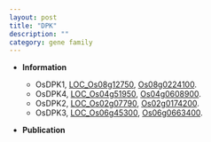 ```yaml
---
layout: post
title: "DPK"
description: ""
category: gene family
---
```


* **Information**  
    + OsDPK1, [LOC_Os08g12750](http://rice.uga.edu/cgi-bin/ORF_infopage.cgi?orf=LOC_Os08g12750), [Os08g0224100](http://rapdb.dna.affrc.go.jp/viewer/gbrowse_details/irgsp1?name=Os08g0224100).
    + OsDPK4, [LOC_Os04g51950](http://rice.uga.edu/cgi-bin/ORF_infopage.cgi?orf=LOC_Os04g51950), [Os04g0608900](http://rapdb.dna.affrc.go.jp/viewer/gbrowse_details/irgsp1?name=Os04g0608900).
    + OsDPK2, [LOC_Os02g07790](http://rice.uga.edu/cgi-bin/ORF_infopage.cgi?orf=LOC_Os02g07790), [Os02g0174200](http://rapdb.dna.affrc.go.jp/viewer/gbrowse_details/irgsp1?name=Os02g0174200).
    + OsDPK3, [LOC_Os06g45300](http://rice.uga.edu/cgi-bin/ORF_infopage.cgi?orf=LOC_Os06g45300), [Os06g0663400](http://rapdb.dna.affrc.go.jp/viewer/gbrowse_details/irgsp1?name=Os06g0663400).

* **Publication**  


